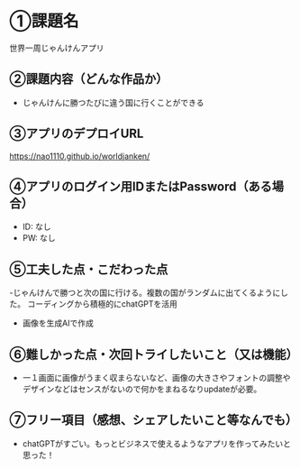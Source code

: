 # ①課題名
世界一周じゃんけんアプリ

## ②課題内容（どんな作品か）
- じゃんけんに勝つたびに違う国に行くことができる

## ③アプリのデプロイURL
https://nao1110.github.io/worldjanken/


## ④アプリのログイン用IDまたはPassword（ある場合）
- ID: なし
- PW: なし

## ⑤工夫した点・こだわった点
-じゃんけんで勝つと次の国に行ける。複数の国がランダムに出てくるようにした。
 コーディングから積極的にchatGPTを活用
- 画像を生成AIで作成

## ⑥難しかった点・次回トライしたいこと（又は機能）
- 一１画面に画像がうまく収まらないなど、画像の大きさやフォントの調整やデザインなどはセンスがないので何かをまねるなりupdateが必要。

## ⑦フリー項目（感想、シェアしたいこと等なんでも）
- chatGPTがすごい。もっとビジネスで使えるようなアプリを作ってみたいと思った！